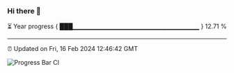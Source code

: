 ### Hi there 👋

⏳ Year progress { ███▁▁▁▁▁▁▁▁▁▁▁▁▁▁▁▁▁▁▁▁▁▁▁▁▁▁▁ } 12.71 %

---

⏰ Updated on Fri, 16 Feb 2024 12:46:42 GMT

![Progress Bar CI](https://github.com/IshwaranRudhara/GIT-ACTION/workflows/Progress%20Bar%20CI/badge.svg)

